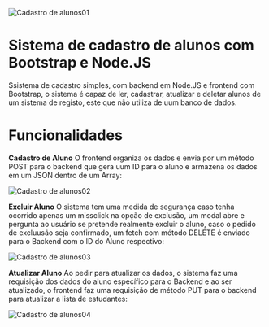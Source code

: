 ![Cadastro de alunos01](https://user-images.githubusercontent.com/50173813/136715127-9245d8f8-8c3d-4eea-9a9e-c6f67a16b13b.png)

# Sistema de cadastro de alunos com Bootstrap e Node.JS
 Ssistema de cadastro simples, com backend em Node.JS e frontend com Bootstrap, o sistema é capaz de ler, cadastrar, atualizar e deletar alunos de um sistema de registo, este que não utiliza de uum banco de dados.
 
# Funcionalidades
**Cadastro de Aluno**
O frontend organiza os dados e envia por um método POST para o backend que gera uum ID para o aluno e armazena os dados em um JSON dentro de um Array:

![Cadastro de alunos02](https://user-images.githubusercontent.com/50173813/136715128-fcb79425-5425-4e97-ab5d-55e687224c58.png)

**Excluir Aluno**
O sistema tem uma medida de segurança caso tenha ocorrido apenas um missclick na opção de exclusão, um modal abre e pergunta ao usuário se pretende realmente excluir o aluno, caso o pedido de excluusão seja confirmado, um fetch com método DELETE é enviado para o Backend com o ID do Aluno respectivo:

![Cadastro de alunos03](https://user-images.githubusercontent.com/50173813/136715129-638fe922-49cf-4148-a86b-7f9addb25989.png)

**Atualizar Aluno**
Ao pedir para atualizar os dados, o sistema faz uma requisição dos dados do aluno específico para o Backend e ao ser atualizado, o frontend faz uma requisição de método PUT para o backend para atualizar a lista de estudantes:

![Cadastro de alunos04](https://user-images.githubusercontent.com/50173813/136715130-a1b5b2c2-c9cc-42c8-bf29-b9fd87133527.png)
